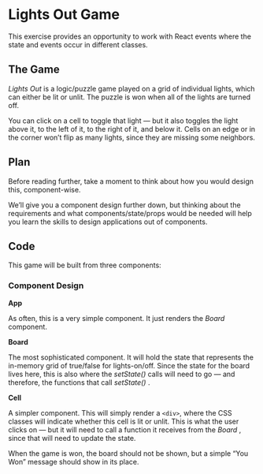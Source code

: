 
# Lights Out Game

This exercise provides an opportunity to work with React events where the state and events occur in different classes.

## The Game

*Lights Out* is a logic/puzzle game played on a grid of individual lights, which can either be lit or unlit. The puzzle is won when all of the lights are turned off.

You can click on a cell to toggle that light — but it also toggles the light above it, to the left of it, to the right of it, and below it. Cells on an edge or in the corner won’t flip as many lights, since they are missing some neighbors.

## Plan

Before reading further, take a moment to think about how you would design this, component-wise.

We’ll give you a component design further down, but thinking about the requirements and what components/state/props would be needed will help you learn the skills to design applications out of components.

## Code

This game will be built from three components:

### Component Design

**App**

As often, this is a very simple component. It just renders the *Board* component.

**Board**

The most sophisticated component. It will hold the state that represents the in-memory grid of true/false for lights-on/off. Since the state for the board lives here, this is also where the *setState()* calls will need to go — and therefore, the functions that call  *setState()* .

**Cell**

A simpler component. This will simply render a `<div>`, where the CSS classes will indicate whether this cell is lit or unlit. This is what the user clicks on — but it will need to call a function it receives from the  *Board* , since that will need to update the state.

When the game is won, the board should not be shown, but a simple “You Won” message should show in its place.
